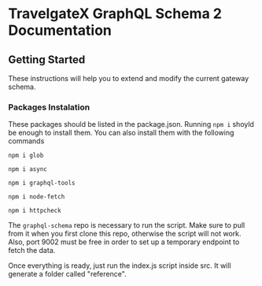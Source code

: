 # TravelgateX GraphQL Schema 2 Documentation


## Getting Started

These instructions will help you to extend and modify the current gateway schema.

###  Packages Instalation

These packages should be listed in the package.json. Running ```npm i``` shoyld be enough to install them. You can also install them with the following commands

```npm i glob```

```npm i async```

```npm i graphql-tools```

```npm i node-fetch```

```npm i httpcheck```

The `graphql-schema` repo is necessary to run the script. Make sure to pull from it when you first clone this repo, otherwise the script will not work. Also, port 9002 must be free in order to set up a temporary endpoint to fetch the data.

Once everything is ready, just run the index.js script inside src. It will generate a folder called "reference".